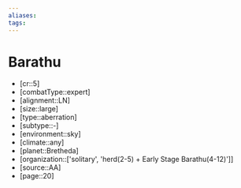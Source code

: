 ```yaml
---
aliases: 
tags: 
---
```


# Barathu

- [cr::5]
- [combatType::expert]
- [alignment::LN]
- [size::large]
- [type::aberration]
- [subtype::-]
- [environment::sky]
- [climate::any]
- [planet::Bretheda]
- [organization::['solitary', 'herd(2-5) + Early Stage Barathu(4-12)']]
- [source::AA]
- [page::20]
